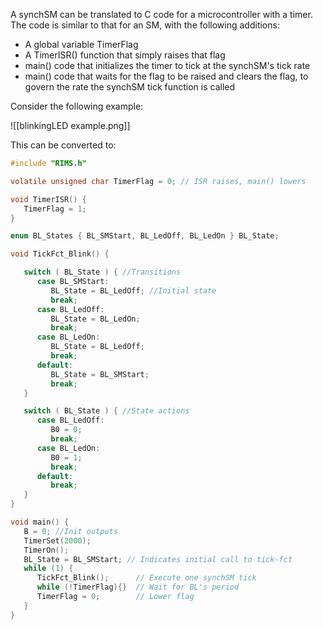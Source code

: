 A synchSM can be translated to C code for a microcontroller with a timer. The code is similar to that for an SM, with the following additions:

- A global variable TimerFlag
- A TimerISR() function that simply raises that flag
- main() code that initializes the timer to tick at the synchSM's tick rate
- main() code that waits for the flag to be raised and clears the flag, to govern the rate the synchSM tick function is called

Consider the following example:

![[blinkingLED example.png]]

This can be converted to:

```C
#include "RIMS.h"

volatile unsigned char TimerFlag = 0; // ISR raises, main() lowers

void TimerISR() {
   TimerFlag = 1;
}

enum BL_States { BL_SMStart, BL_LedOff, BL_LedOn } BL_State;

void TickFct_Blink() {

   switch ( BL_State ) { //Transitions
      case BL_SMStart:
         BL_State = BL_LedOff; //Initial state
         break;
      case BL_LedOff:
         BL_State = BL_LedOn;
         break;
      case BL_LedOn:
         BL_State = BL_LedOff;
         break;
      default:
         BL_State = BL_SMStart;
         break;
   }

   switch ( BL_State ) { //State actions
      case BL_LedOff:
         B0 = 0;
         break;
      case BL_LedOn:
         B0 = 1;
         break;
      default:
         break;
   }
}

void main() {
   B = 0; //Init outputs
   TimerSet(2000);
   TimerOn(); 
   BL_State = BL_SMStart; // Indicates initial call to tick-fct
   while (1) {         
      TickFct_Blink();      // Execute one synchSM tick
      while (!TimerFlag){}  // Wait for BL's period
      TimerFlag = 0;        // Lower flag
   }
}
```
